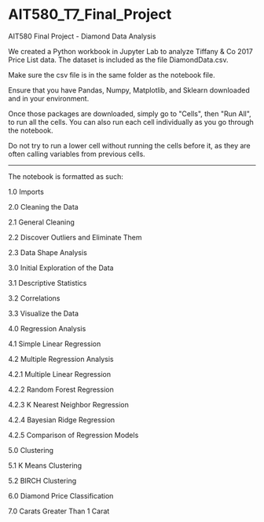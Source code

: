 # AIT580_T7_Final_Project
AIT580 Final Project - Diamond Data Analysis

We created a Python workbook in Jupyter Lab to analyze Tiffany & Co 2017 Price List data. The dataset is included as the file DiamondData.csv. 

Make sure the csv file is in the same folder as the notebook file. 

Ensure that you have Pandas, Numpy, Matplotlib, and Sklearn downloaded and in your environment. 

Once those packages are downloaded, simply go to "Cells", then "Run All", to run all the cells. You can also run each cell individually as you go through the notebook.

Do not try to run a lower cell without running the cells before it, as they are often calling variables from previous cells. 

--------------------------------------------------------------------------------------------------------------------------------------------------------------------

The notebook is formatted as such: 

1.0 Imports

2.0 Cleaning the Data

2.1 General Cleaning

2.2 Discover Outliers and Eliminate Them

2.3 Data Shape Analysis

3.0 Initial Exploration of the Data

3.1 Descriptive Statistics

3.2 Correlations

3.3 Visualize the Data

4.0 Regression Analysis

4.1 Simple Linear Regression

4.2 Multiple Regression Analysis

4.2.1 Multiple Linear Regression

4.2.2 Random Forest Regression

4.2.3 K Nearest Neighbor Regression

4.2.4 Bayesian Ridge Regression

4.2.5 Comparison of Regression Models

5.0 Clustering

5.1 K Means Clustering

5.2 BIRCH Clustering

6.0 Diamond Price Classification

7.0 Carats Greater Than 1 Carat

